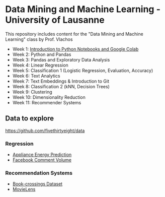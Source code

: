 # Data Mining and Machine Learning - University of Lausanne

This repository includes content for the "Data Mining and Machine Learning" class by Prof. Vlachos


- Week 1: [Introduction to Python Notebooks and Google Colab](week1)
- Week 2: Python and Pandas
- Week 3: Pandas and Exploratory Data Analysis
- Week 4: Linear Regression
- Week 5: Classification 1 (Logistic Regression, Evaluation, Accuracy)
- Week 6: Text Analytics
- Week 7: Text Embeddings & Introduction to Git
- Week 8: Classification 2 (kNN, Decision Trees)
- Week 9: Clustering
- Week 10: Dimensionality Reduction
- Week 11: Recommender Systems


## Data to explore
https://github.com/fivethirtyeight/data

### Regression
- [Appliance Energy Prediction](https://archive.ics.uci.edu/ml/datasets/Appliances+energy+prediction)
- [Facebook Comment Volume](https://archive.ics.uci.edu/ml/datasets/Facebook+Comment+Volume+Dataset#)

### Recommendation Systems
- [Book-crossings Dataset](http://www2.informatik.uni-freiburg.de/~cziegler/BX/)
- [MovieLens](https://grouplens.org/datasets/movielens/)
